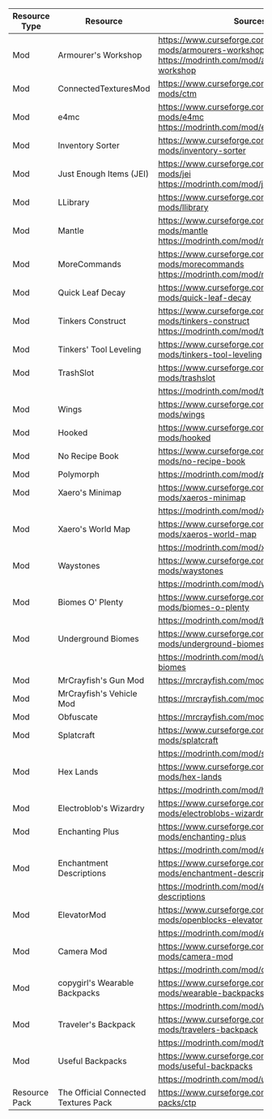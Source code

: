 | Resource Type | Resource                             | Sources                                                                                                                        |
|---------------|--------------------------------------|--------------------------------------------------------------------------------------------------------------------------------|
| Mod           | Armourer's Workshop                  | https://www.curseforge.com/minecraft/mc-mods/armourers-workshop<br>https://modrinth.com/mod/armourers-workshop                 |
| Mod           | ConnectedTexturesMod                 | https://www.curseforge.com/minecraft/mc-mods/ctm                                                                               |
| Mod           | e4mc                                 | https://www.curseforge.com/minecraft/mc-mods/e4mc<br>https://modrinth.com/mod/e4mc                                             |
| Mod           | Inventory Sorter                     | https://www.curseforge.com/minecraft/mc-mods/inventory-sorter                                                                  |
| Mod           | Just Enough Items (JEI)              | https://www.curseforge.com/minecraft/mc-mods/jei<br>https://modrinth.com/mod/jei                                               |
| Mod           | LLibrary                             | https://www.curseforge.com/minecraft/mc-mods/llibrary                                                                          |
| Mod           | Mantle                               | https://www.curseforge.com/minecraft/mc-mods/mantle<br>https://modrinth.com/mod/mantle                                         |
| Mod           | MoreCommands                         | https://www.curseforge.com/minecraft/mc-mods/morecommands<br>https://modrinth.com/mod/morecommands                             |
| Mod           | Quick Leaf Decay                     | https://www.curseforge.com/minecraft/mc-mods/quick-leaf-decay                                                                  |
| Mod           | Tinkers  Construct                   | https://www.curseforge.com/minecraft/mc-mods/tinkers-construct<br>https://modrinth.com/mod/tinkers-construct                   |
| Mod           | Tinkers' Tool Leveling               | https://www.curseforge.com/minecraft/mc-mods/tinkers-tool-leveling                                                             |
| Mod           | TrashSlot                            | https://www.curseforge.com/minecraft/mc-mods/trashslot                                                                         |
|               |                                      | https://modrinth.com/mod/trashslot                                                                                             |
| Mod           | Wings                                | https://www.curseforge.com/minecraft/mc-mods/wings                                                                             |
| Mod           | Hooked                               | https://www.curseforge.com/minecraft/mc-mods/hooked                                                                            |
| Mod           | No Recipe Book                       | https://www.curseforge.com/minecraft/mc-mods/no-recipe-book                                                                    |
| Mod           | Polymorph                            | https://modrinth.com/mod/polymorph                                                                                             |
| Mod           | Xaero's Minimap                      | https://www.curseforge.com/minecraft/mc-mods/xaeros-minimap                                                                    |
|               |                                      | https://modrinth.com/mod/xaeros-minimap                                                                                        |
| Mod           | Xaero's World Map                    | https://www.curseforge.com/minecraft/mc-mods/xaeros-world-map                                                                  |
|               |                                      | https://modrinth.com/mod/xaeros-world-map                                                                                      |
| Mod           | Waystones                            | https://www.curseforge.com/minecraft/mc-mods/waystones                                                                         |
|               |                                      | https://modrinth.com/mod/waystones                                                                                             |
| Mod           | Biomes O' Plenty                     | https://www.curseforge.com/minecraft/mc-mods/biomes-o-plenty                                                                   |
|               |                                      | https://modrinth.com/mod/biomes-o-plenty                                                                                       |
| Mod           | Underground Biomes                   | https://www.curseforge.com/minecraft/mc-mods/underground-biomes                                                                |
|               |                                      | https://modrinth.com/mod/underground-biomes                                                                                    |
| Mod           | MrCrayfish's Gun Mod                 | https://mrcrayfish.com/mods/cgm                                                                                                |
| Mod           | MrCrayfish's Vehicle Mod             | https://mrcrayfish.com/mods/vehicle                                                                                            |
| Mod           | Obfuscate                            | https://mrcrayfish.com/mods/obfuscate                                                                                          |
| Mod           | Splatcraft                           | https://www.curseforge.com/minecraft/mc-mods/splatcraft                                                                        |
|               |                                      | https://modrinth.com/mod/splatcraft                                                                                            |
| Mod           | Hex Lands                            | https://www.curseforge.com/minecraft/mc-mods/hex-lands                                                                         |
|               |                                      | https://modrinth.com/mod/hexlands                                                                                              |
| Mod           | Electroblob's Wizardry               | https://www.curseforge.com/minecraft/mc-mods/electroblobs-wizardry                                                             |
| Mod           | Enchanting Plus                      | https://www.curseforge.com/minecraft/mc-mods/enchanting-plus                                                                   |
|               |                                      | https://modrinth.com/mod/enchanting-plus                                                                                       |
| Mod           | Enchantment Descriptions             | https://www.curseforge.com/minecraft/mc-mods/enchantment-descriptions                                                          |
|               |                                      | https://modrinth.com/mod/enchantment-descriptions                                                                              |
| Mod           | ElevatorMod                          | https://www.curseforge.com/minecraft/mc-mods/openblocks-elevator                                                               |
|               |                                      | https://modrinth.com/mod/elevatormod                                                                                           |
| Mod           | Camera Mod                           | https://www.curseforge.com/minecraft/mc-mods/camera-mod                                                                        |
|               |                                      | https://modrinth.com/mod/camera-mod                                                                                            |
| Mod           | copygirl's Wearable Backpacks        | https://www.curseforge.com/minecraft/mc-mods/wearable-backpacks                                                                |
|               |                                      | https://modrinth.com/mod/wearablebackpacks                                                                                     |
| Mod           | Traveler's Backpack                  | https://www.curseforge.com/minecraft/mc-mods/travelers-backpack                                                                |
|               |                                      | https://modrinth.com/mod/travelersbackpack                                                                                     |
| Mod           | Useful Backpacks                     | https://www.curseforge.com/minecraft/mc-mods/useful-backpacks                                                                  |
|               |                                      | https://modrinth.com/mod/useful-backpacks                                                                                      |
| Resource Pack | The Official Connected Textures Pack | https://www.curseforge.com/minecraft/texture-packs/ctp                                                                         |
